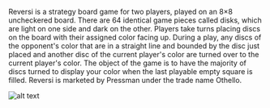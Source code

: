 Reversi is a strategy board game for two players, played on an 8×8 uncheckered board. There are 64 identical game pieces called disks, which are light on one side and dark on the other. Players take turns placing discs on the board with their assigned color facing up. During a play, any discs of the opponent's color that are in a straight line and bounded by the disc just placed and another disc of the current player's color are turned over to the current player's color. The object of the game is to have the majority of discs turned to display your color when the last playable empty square is filled. Reversi is marketed by Pressman under the trade name Othello.

![alt text](https://encrypted-tbn0.gstatic.com/images?q=tbn:ANd9GcRpaSBcp4vb0NEtMrlO7Swj6brOcTMH9IcAJJFi3mV4bJIKP4nR)
